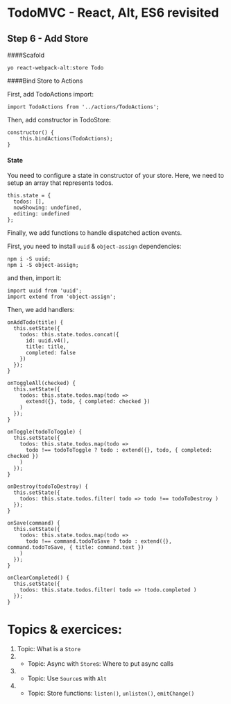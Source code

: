 
# TodoMVC - React, Alt, ES6 revisited


## Step 6 - Add Store

####Scafold
``` 
yo react-webpack-alt:store Todo 
```

####Bind Store to Actions

First, add TodoActions import: 

```
import TodoActions from '../actions/TodoActions';
```

Then, add constructor in TodoStore:

```
constructor() {
    this.bindActions(TodoActions);
}
```


#### State
You need to configure a state in constructor of your store. Here, we need to setup an array that represents todos.

```
this.state = {
  todos: [],
  nowShowing: undefined,
  editing: undefined
};
```

Finally, we add functions to handle dispatched action events.

First, you need to install `uuid` & `object-assign` dependencies: 

``` 
npm i -S uuid;
npm i -S object-assign;
``` 

and then, import it:

``` 
import uuid from 'uuid';
import extend from 'object-assign';

``` 

Then, we add handlers:

```
onAddTodo(title) {
  this.setState({
    todos: this.state.todos.concat({
      id: uuid.v4(),
      title: title,
      completed: false
    })
  });
}

onToggleAll(checked) {
  this.setState({
    todos: this.state.todos.map(todo =>
      extend({}, todo, { completed: checked })
    )
  });
}

onToggle(todoToToggle) {
  this.setState({
    todos: this.state.todos.map(todo =>
      todo !== todoToToggle ? todo : extend({}, todo, { completed: checked })
    )
  });
}

onDestroy(todoToDestroy) {
  this.setState({
    todos: this.state.todos.filter( todo => todo !== todoToDestroy )
  });
}

onSave(command) {
  this.setState({
    todos: this.state.todos.map(todo =>
      todo !== command.todoToSave ? todo : extend({}, command.todoToSave, { title: command.text })
    )
  });
}

onClearCompleted() {
  this.setState({
    todos: this.state.todos.filter( todo => !todo.completed )
  });
}

```



# Topics & exercices:

1. Topic: What is a `Store`
2. - Topic: Async with `Store`s:  Where to put async calls
3. - Topic: Use `Source`s with `Alt`
4. - Topic: Store functions: `listen()`, `unlisten()`, `emitChange()`

